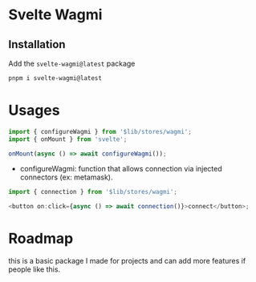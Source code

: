 # Svelte Wagmi

## Installation

Add the `svelte-wagmi@latest` package

```bash
pnpm i svelte-wagmi@latest
```

# Usages

```js
import { configureWagmi } from '$lib/stores/wagmi';
import { onMount } from 'svelte';

onMount(async () => await configureWagmi());
```

- configureWagmi: function that allows connection via injected connectors (ex: metamask).

```js
import { connection } from '$lib/stores/wagmi';

<button on:click={async () => await connection()}>connect</button>;
```

# Roadmap

this is a basic package I made for projects and can add more features if people like this.

